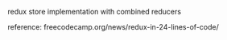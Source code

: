 redux store implementation with combined reducers

reference:
freecodecamp.org/news/redux-in-24-lines-of-code/
